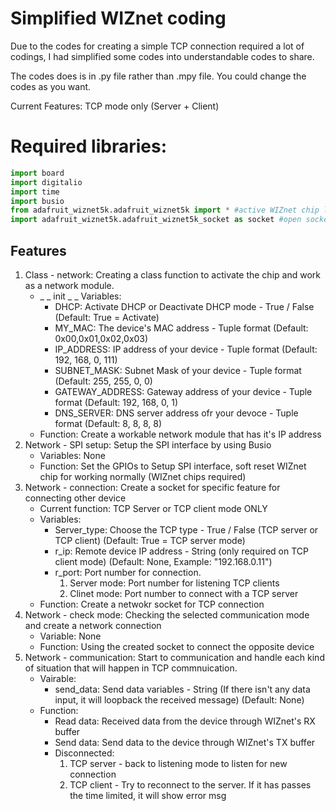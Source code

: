 # Simplified WIZnet coding 
Due to the codes for creating a simple TCP connection required a lot of codings, I had simplified some codes into understandable codes to share.

The codes does is in .py file rather than .mpy file. You could change the codes as you want. 

Current Features: TCP mode only (Server + Client)

# Required libraries:
```python
import board
import digitalio
import time
import busio
from adafruit_wiznet5k.adafruit_wiznet5k import * #active WIZnet chip library
import adafruit_wiznet5k.adafruit_wiznet5k_socket as socket #open socket from WIZnet library
```

## Features
1. Class - network: Creating a class function to activate the chip and work as a network module.
      - _ _ init _ _ Variables:
          - DHCP: Activate DHCP or Deactivate DHCP mode - True / False (Default: True = Activate)
          - MY_MAC: The device's MAC address - Tuple format (Default: 0x00,0x01,0x02,0x03)
          - IP_ADDRESS: IP address of your device - Tuple format (Default: 192, 168, 0, 111)
          - SUBNET_MASK: Subnet Mask of your device - Tuple format (Default: 255, 255, 0, 0)
          - GATEWAY_ADDRESS: Gateway address of your device - Tuple format (Default: 192, 168, 0, 1)
          - DNS_SERVER: DNS server address ofr your devoce - Tuple format (Default: 8, 8, 8, 8)
      - Function: Create a workable network module that has it's IP address
2. Network - SPI setup: Setup the SPI interface by using Busio
    - Variables: None
    - Function: Set the GPIOs to Setup SPI interface, soft reset WIZnet chip for working normally (WIZnet chips required)
3. Network - connection: Create a socket for specific feature for connecting other device
    - Current function: TCP Server or TCP client mode ONLY
    - Variables:
        - Server_type: Choose the TCP type - True / False (TCP server or TCP client) (Default: True = TCP server mode)
        - r_ip: Remote device IP address - String (only required on TCP client mode) (Default: None, Example: "192.168.0.11")
        - r_port: Port number for connection. 
            1. Server mode: Port number for listening TCP clients 
            2. Clinet mode: Port number to connect with a TCP server
   - Function: Create a netwokr socket for TCP connection 
4. Network - check mode: Checking the selected communication mode and create a network connection
    - Variable: None
    - Function: Using the created socket to connect the opposite device
5. Network - communication: Start to communication and handle each kind of situation that will happen in TCP commnuication.
    - Vairable:
        - send_data: Send data variables - String (If there isn't any data input, it will loopback the received message) (Default: None)
     - Function: 
        - Read data: Received data from the device through WIZnet's RX buffer
        - Send data: Send data to the device through WIZnet's TX buffer
        - Disconnected:
            1. TCP server - back to listening mode to listen for new connection
            2. TCP client - Try to reconnect to the server. If it has passes the time limited, it will show error msg
        
